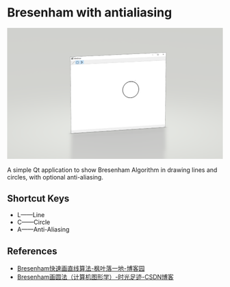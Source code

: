 # Bresenham with antialiasing
![](./interface.png)

A simple Qt application to show Bresenham Algorithm in drawing lines and circles, with optional anti-aliasing.

## Shortcut Keys

- L——Line
- C——Circle
- A——Anti-Aliasing

## References

- [Bresenham快速画直线算法-枫叶落一地-博客园](https://www.cnblogs.com/pheye/archive/2010/08/14/1799803.html)
- [Bresenham画圆法（计算机图形学）-时光足迹-CSDN博客](https://blog.csdn.net/gaoxiaoba/article/details/52154852)

